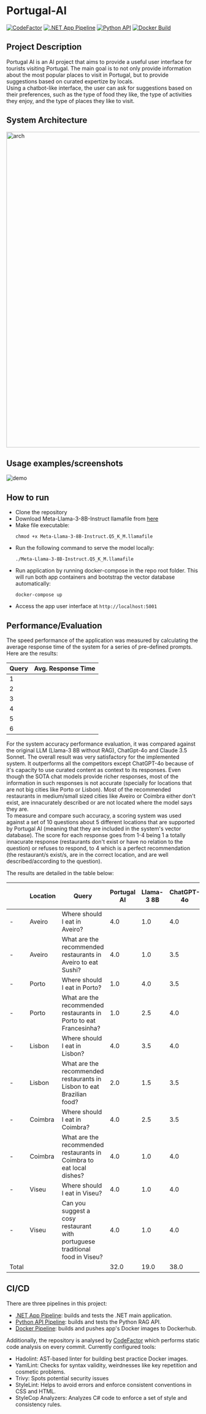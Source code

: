 # Portugal-AI

[![CodeFactor](https://www.codefactor.io/repository/github/jpscardoso97/portugal-ai/badge)](https://www.codefactor.io/repository/github/jpscardoso97/portugal-ai)
[![.NET App Pipeline](https://github.com/jpscardoso97/portugal-ai/actions/workflows/dotnet.yml/badge.svg)](https://github.com/jpscardoso97/portugal-ai/actions/workflows/dotnet.yml)
[![Python API](https://github.com/jpscardoso97/portugal-ai/actions/workflows/python.yml/badge.svg)](https://github.com/jpscardoso97/portugal-ai/actions/workflows/python.yml)
[![Docker Build](https://github.com/jpscardoso97/portugal-ai/actions/workflows/docker.yml/badge.svg)](https://github.com/jpscardoso97/portugal-ai/actions/workflows/docker.yml)

## Project Description

Portugal AI is an AI project that aims to provide a useful user interface for tourists visiting Portugal. The main goal is to not only provide information about the most popular places to visit in Portugal, but to provide suggestions based on curated expertize by locals.  
Using a chatbot-like interface, the user can ask for suggestions based on their preferences, such as the type of food they like, the type of activities they enjoy, and the type of places they like to visit.  

## System Architecture

<img width="823" alt="arch" src="https://github.com/jpscardoso97/portugal-ai/assets/29354431/72ca91df-384e-46a3-970a-4d3d71aa8c51">

## Usage examples/screenshots

![demo](https://github.com/user-attachments/assets/a27f5907-7fce-4b4b-8ab9-90813a7618d2)

## How to run
- Clone the repository
- Download Meta-Llama-3-8B-Instruct llamafile from [here](https://huggingface.co/Mozilla/Meta-Llama-3-8B-Instruct-llamafile/resolve/main/Meta-Llama-3-8B-Instruct.Q5_K_M.llamafile?download=true)
- Make file executable: 
  ```
  chmod +x Meta-Llama-3-8B-Instruct.Q5_K_M.llamafile
  ```
- Run the following command to serve the model locally: 
  ```
  ./Meta-Llama-3-8B-Instruct.Q5_K_M.llamafile
  ```
- Run application by running docker-compose in the repo root folder. This will run both app containers and bootstrap the vector database automatically:
  ```
  docker-compose up
  ```
- Access the app user interface at `http://localhost:5001`

## Performance/Evaluation

The speed performance of the application was measured by calculating the average response time of the system for a series of pre-defined prompts.  
Here are the results:  

| Query | Avg. Response Time |
|-------|--------------------|
| 1     |                    |
| 2     |                    |
| 3     |                    |
| 4     |                    |
| 5     |                    |
| 6     |                    |

For the system accuracy performance evaluation, it was compared against the original LLM (Llama-3 8B without RAG), ChatGpt-4o and Claude 3.5 Sonnet.
The overall result was very satisfactory for the implemented system. It outperforms all the competitors except ChatGPT-4o because of it's capacity to use curated content as context to its responses. Even though the SOTA chat models provide richer responses, most of the information in such responses is not accurate (specially for locations that are not big cities like Porto or Lisbon). Most of the recommended restaurants in medium/small sized cities like Aveiro or Coimbra either don't exist, are innacurately described or are not located where the model says they are.   
To measure and compare such accuracy, a scoring system was used against a set of 10 questions about 5 different locations that are supported by Portugal AI (meaning that they are included in the system's vector database). The score for each response goes from 1-4 being 1 a totally innacurate response (restaurants don't exist or have no relation to the question) or refuses to respond, to 4 which is a perfect recommendation (the restaurant/s exist/s, are in the correct location, and are well described/according to the question).   

The results are detailed in the table below:

|        | Location | Query                                                                        | Portugal AI | Llama-3 8B | ChatGPT-4o | Claude 3.5 Sonnet |
|--------|----------|------------------------------------------------------------------------------|-------------|------------|------------|-------------------|
|   -    | Aveiro   | Where should I eat in Aveiro?                                                |     4.0     |    1.0     |     4.0    |        4.0        |
|   -    | Aveiro   | What are the recommended restaurants in Aveiro to eat Sushi?                 |     4.0     |    1.0     |     3.5    |        1.0        |
|   -    | Porto    | Where should I eat in Porto?                                                 |     1.0     |    4.0     |     3.5    |        4.0        |
|   -    | Porto    | What are the recommended restaurants in Porto to eat Francesinha?            |     1.0     |    2.5     |     4.0    |        3.5        |
|   -    | Lisbon   | Where should I eat in Lisbon?                                                |     4.0     |    3.5     |     4.0    |        4.0        |
|   -    | Lisbon   | What are the recommended restaurants in Lisbon to eat Brazilian food?        |     2.0     |    1.5     |     3.5    |        2.0        |
|   -    | Coimbra  | Where should I eat in Coimbra?                                               |     4.0     |    2.5     |     3.5    |        4.0        |
|   -    | Coimbra  | What are the recommended restaurants in Coimbra to eat local dishes?         |     4.0     |    1.0     |     4.0    |        4.0        |
|   -    | Viseu    | Where should I eat in Viseu?                                                 |     4.0     |    1.0     |     4.0    |        1.0        |
|   -    | Viseu    | Can you suggest a cosy restaurant with portuguese traditional food in Viseu? |     4.0     |    1.0     |     4.0    |        1.0        |
| Total  |          |                                                                              |     32.0    |    19.0    |     38.0   |        28.0         |

## CI/CD
There are three pipelines in this project:
- [.NET App Pipeline](https://github.com/jpscardoso97/portugal-ai/actions/workflows/dotnet.yml): builds and tests the .NET main application.
- [Python API Pipeline](https://github.com/jpscardoso97/portugal-ai/actions/workflows/python.yml): builds and tests the Python RAG API.
- [Docker Pipeline](https://github.com/jpscardoso97/portugal-ai/actions/workflows/docker.yml): builds and pushes app's Docker images to Dockerhub.

Additionally, the repository is analysed by [CodeFactor](https://www.codefactor.io/repository/github/jpscardoso97/portugal-ai) which performs static code analysis on every commit. Currently configured tools:
- Hadolint: AST-based linter for building best practice Docker images.
- YamlLint: Checks for syntax validity, weirdnesses like key repetition and cosmetic problems.
- Trivy: Spots potential security issues
- StyleLint: Helps to avoid errors and enforce consistent conventions in CSS and HTML.
- StyleCop Analyzers: Analyzes C# code to enforce a set of style and consistency rules.


